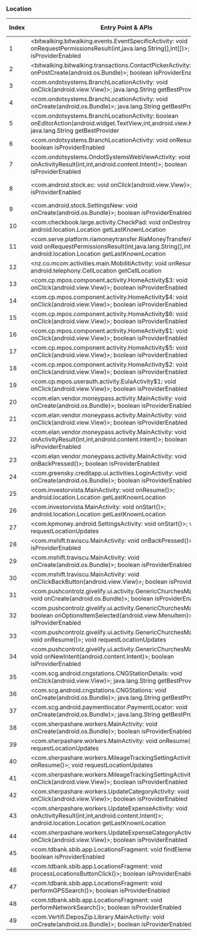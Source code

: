### Location
| Index | Entry Point & APIs | Screen shot | Resource id | Label |
| ------------- | ------------- | ------------- |-------------|-------------|
| 1 | <bitwalking.bitwalking.events.EventSpecificActivity: void onRequestPermissionsResult(int,java.lang.String[],int[])>; boolean isProviderEnabled | ![](C:\Users\hfu\Documents\COSMOS\output\py\Play_win8\Finance\bitwalking.bitwalking\bitwalking.bitwalking.events.EventSpecificActivity.png) |  | |
| 2 | <bitwalking.bitwalking.transactions.ContactPickerActivity: void onPostCreate(android.os.Bundle)>; boolean isProviderEnabled | ![](C:\Users\hfu\Documents\COSMOS\output\py\Play_win8\Finance\bitwalking.bitwalking\bitwalking.bitwalking.transactions.ContactPickerActivity.png) |  | |
| 3 | <com.ondotsystems.BranchLocationActivity: void onClick(android.view.View)>; java.lang.String getBestProvider | ![](C:\Users\hfu\Documents\COSMOS\output\py\Play_win8\Finance\com.americafirst.cardguard\com.ondotsystems.BranchLocationActivity.png) |  | |
| 4 | <com.ondotsystems.BranchLocationActivity: void onCreate(android.os.Bundle)>; java.lang.String getBestProvider | ![](C:\Users\hfu\Documents\COSMOS\output\py\Play_win8\Finance\com.americafirst.cardguard\com.ondotsystems.BranchLocationActivity.png) |  | |
| 5 | <com.ondotsystems.BranchLocationActivity: boolean onEditorAction(android.widget.TextView,int,android.view.KeyEvent)>; java.lang.String getBestProvider | ![](C:\Users\hfu\Documents\COSMOS\output\py\Play_win8\Finance\com.americafirst.cardguard\com.ondotsystems.BranchLocationActivity.png) |  | |
| 6 | <com.ondotsystems.BranchLocationActivity: void onResume()>; boolean isProviderEnabled | ![](C:\Users\hfu\Documents\COSMOS\output\py\Play_win8\Finance\com.americafirst.cardguard\com.ondotsystems.BranchLocationActivity.png) |  | |
| 7 | <com.ondotsystems.OndotSystemsWebViewActivity: void onActivityResult(int,int,android.content.Intent)>; boolean isProviderEnabled | ![](C:\Users\hfu\Documents\COSMOS\output\py\Play_win8\Finance\com.americafirst.cardguard\com.ondotsystems.OndotSystemsWebViewActivity.png) |  | |
| 8 | <com.android.stock.ec: void onClick(android.view.View)>; boolean isProviderEnabled | ![](C:\Users\hfu\Documents\COSMOS\output\py\Play_win8\Finance\com.android.stock\com.android.stock.GoogleDriveJava.png) | {'2131558704': <sensitive_component.SensitiveComponent.SensitiveView object at 0x0A33B8F0>} | |
| 9 | <com.android.stock.SettingsNew: void onCreate(android.os.Bundle)>; boolean isProviderEnabled | ![](C:\Users\hfu\Documents\COSMOS\output\py\Play_win8\Finance\com.android.stock\com.android.stock.SettingsNew.png) |  | |
| 10 | <com.checkbook.large.activity.CheckPad: void onDestroy()>; android.location.Location getLastKnownLocation | ![](C:\Users\hfu\Documents\COSMOS\output\py\Play_win8\Finance\com.appxy.checkbook2\com.checkbook.large.activity.CheckPad.png) |  | |
| 11 | <com.serve.platform.riamoneytransfer.RiaMoneyTransferActivity: void onRequestPermissionsResult(int,java.lang.String[],int[])>; android.location.Location getLastKnownLocation | ![](C:\Users\hfu\Documents\COSMOS\output\py\Play_win8\Finance\com.serve.mobile\com.serve.platform.riamoneytransfer.RiaMoneyTransferActivity.png) |  | |
| 12 | <nz.co.mcom.activities.main.MobilitiActivity: void onResume()>; android.telephony.CellLocation getCellLocation | ![](C:\Users\hfu\Documents\COSMOS\output\py\Play_win8\Finance\com.comerica.mobilebanking\nz.co.mcom.activities.main.MobilitiActivity.png) |  | |
| 13 | <com.cp.mpos.component.activity.HomeActivity$3: void onClick(android.view.View)>; boolean isProviderEnabled | ![](C:\Users\hfu\Documents\COSMOS\output\py\Play_win8\Finance\com.cp.mpos\com.cp.mpos.component.activity.HomeActivity.png) |  | |
| 14 | <com.cp.mpos.component.activity.HomeActivity$4: void onClick(android.view.View)>; boolean isProviderEnabled | ![](C:\Users\hfu\Documents\COSMOS\output\py\Play_win8\Finance\com.cp.mpos\com.cp.mpos.component.activity.HomeActivity.png) |  | |
| 15 | <com.cp.mpos.component.activity.HomeActivity$6: void onClick(android.view.View)>; boolean isProviderEnabled | ![](C:\Users\hfu\Documents\COSMOS\output\py\Play_win8\Finance\com.cp.mpos\com.cp.mpos.component.activity.HomeActivity.png) |  | |
| 16 | <com.cp.mpos.component.activity.HomeActivity$1: void onClick(android.view.View)>; boolean isProviderEnabled | ![](C:\Users\hfu\Documents\COSMOS\output\py\Play_win8\Finance\com.cp.mpos\com.cp.mpos.component.activity.HomeActivity.png) |  | |
| 17 | <com.cp.mpos.component.activity.HomeActivity$5: void onClick(android.view.View)>; boolean isProviderEnabled | ![](C:\Users\hfu\Documents\COSMOS\output\py\Play_win8\Finance\com.cp.mpos\com.cp.mpos.component.activity.HomeActivity.png) |  | |
| 18 | <com.cp.mpos.component.activity.HomeActivity$2: void onClick(android.view.View)>; boolean isProviderEnabled | ![](C:\Users\hfu\Documents\COSMOS\output\py\Play_win8\Finance\com.cp.mpos\com.cp.mpos.component.activity.HomeActivity.png) |  | |
| 19 | <com.cp.mpos.userauth.activity.EulaActivity$1: void onClick(android.view.View)>; boolean isProviderEnabled | ![](C:\Users\hfu\Documents\COSMOS\output\py\Play_win8\Finance\com.cp.mpos\com.cp.mpos.userauth.activity.EulaActivity.png) |  | |
| 20 | <com.elan.vendor.moneypass.activity.MainActivity: void onCreate(android.os.Bundle)>; boolean isProviderEnabled | ![](C:\Users\hfu\Documents\COSMOS\output\py\Play_win8\Finance\com.elan.vendor.moneypass\com.elan.vendor.moneypass.activity.MainActivity.png) |  | |
| 21 | <com.elan.vendor.moneypass.activity.MainActivity: void onClick(android.view.View)>; boolean isProviderEnabled | ![](C:\Users\hfu\Documents\COSMOS\output\py\Play_win8\Finance\com.elan.vendor.moneypass\com.elan.vendor.moneypass.activity.MainActivity.png) |  | |
| 22 | <com.elan.vendor.moneypass.activity.MainActivity: void onActivityResult(int,int,android.content.Intent)>; boolean isProviderEnabled | ![](C:\Users\hfu\Documents\COSMOS\output\py\Play_win8\Finance\com.elan.vendor.moneypass\com.elan.vendor.moneypass.activity.MainActivity.png) |  | |
| 23 | <com.elan.vendor.moneypass.activity.MainActivity: void onBackPressed()>; boolean isProviderEnabled | ![](C:\Users\hfu\Documents\COSMOS\output\py\Play_win8\Finance\com.elan.vendor.moneypass\com.elan.vendor.moneypass.activity.MainActivity.png) |  | |
| 24 | <com.greensky.creditapp.ui.activities.LoginActivity: void onCreate(android.os.Bundle)>; boolean isProviderEnabled | ![](C:\Users\hfu\Documents\COSMOS\output\py\Play_win8\Finance\com.greensky.creditapp\com.greensky.creditapp.ui.activities.LoginActivity.png) |  | |
| 25 | <com.investorvista.MainActivity: void onResume()>; android.location.Location getLastKnownLocation | ![](C:\Users\hfu\Documents\COSMOS\output\py\Play_win8\Finance\com.investorvista.stockspyod\com.investorvista.MainActivity.png) |  | |
| 26 | <com.investorvista.MainActivity: void onStart()>; android.location.Location getLastKnownLocation | ![](C:\Users\hfu\Documents\COSMOS\output\py\Play_win8\Finance\com.investorvista.stockspyod\com.investorvista.MainActivity.png) |  | |
| 27 | <com.kpmoney.android.SettingsActivity: void onStart()>; void requestLocationUpdates | ![](C:\Users\hfu\Documents\COSMOS\output\py\Play_win8\Finance\com.kpmoney.android\com.kpmoney.android.SettingsActivity.png) |  | |
| 28 | <com.mshift.traviscu.MainActivity: void onBackPressed()>; boolean isProviderEnabled | ![](C:\Users\hfu\Documents\COSMOS\output\py\Play_win8\Finance\com.mshift.traviscu\com.mshift.traviscu.MainActivity.png) |  | |
| 29 | <com.mshift.traviscu.MainActivity: void onCreate(android.os.Bundle)>; boolean isProviderEnabled | ![](C:\Users\hfu\Documents\COSMOS\output\py\Play_win8\Finance\com.mshift.traviscu\com.mshift.traviscu.MainActivity.png) |  | |
| 30 | <com.mshift.traviscu.MainActivity: void onClickBackButton(android.view.View)>; boolean isProviderEnabled | ![](C:\Users\hfu\Documents\COSMOS\output\py\Play_win8\Finance\com.mshift.traviscu\com.mshift.traviscu.MainActivity.png) |  | |
| 31 | <com.pushcontrolz.givelify.ui.activity.GenericChurchesMapActivity: void onCreate(android.os.Bundle)>; boolean isProviderEnabled | ![](C:\Users\hfu\Documents\COSMOS\output\py\Play_win8\Finance\com.pushcontrolz.givelify\com.pushcontrolz.givelify.ui.activity.GenericChurchesMapActivity.png) |  | |
| 32 | <com.pushcontrolz.givelify.ui.activity.GenericChurchesMapActivity: boolean onOptionsItemSelected(android.view.MenuItem)>; boolean isProviderEnabled | ![](C:\Users\hfu\Documents\COSMOS\output\py\Play_win8\Finance\com.pushcontrolz.givelify\com.pushcontrolz.givelify.ui.activity.GenericChurchesMapActivity.png) |  | |
| 33 | <com.pushcontrolz.givelify.ui.activity.GenericChurchesMapActivity: void onResume()>; void requestLocationUpdates | ![](C:\Users\hfu\Documents\COSMOS\output\py\Play_win8\Finance\com.pushcontrolz.givelify\com.pushcontrolz.givelify.ui.activity.GenericChurchesMapActivity.png) |  | |
| 34 | <com.pushcontrolz.givelify.ui.activity.GenericChurchesMapActivity: void onNewIntent(android.content.Intent)>; boolean isProviderEnabled | ![](C:\Users\hfu\Documents\COSMOS\output\py\Play_win8\Finance\com.pushcontrolz.givelify\com.pushcontrolz.givelify.ui.activity.GenericChurchesMapActivity.png) |  | |
| 35 | <com.scg.android.cngstations.CNGStationDetails: void onClick(android.view.View)>; java.lang.String getBestProvider | ![](C:\Users\hfu\Documents\COSMOS\output\py\Play_win8\Finance\com.scg.android\com.scg.android.cngstations.CNGStationDetails.png) |  | |
| 36 | <com.scg.android.cngstations.CNGStations: void onCreate(android.os.Bundle)>; java.lang.String getBestProvider | ![](C:\Users\hfu\Documents\COSMOS\output\py\Play_win8\Finance\com.scg.android\com.scg.android.cngstations.CNGStations.png) |  | |
| 37 | <com.scg.android.paymentlocator.PaymentLocator: void onCreate(android.os.Bundle)>; java.lang.String getBestProvider | ![](C:\Users\hfu\Documents\COSMOS\output\py\Play_win8\Finance\com.scg.android\com.scg.android.paymentlocator.PaymentLocator.png) |  | |
| 38 | <com.sherpashare.workers.MainActivity: void onCreate(android.os.Bundle)>; boolean isProviderEnabled | ![](C:\Users\hfu\Documents\COSMOS\output\py\Play_win8\Finance\com.sherpashare.workers\com.sherpashare.workers.MainActivity.png) |  | |
| 39 | <com.sherpashare.workers.MainActivity: void onResume()>; void requestLocationUpdates | ![](C:\Users\hfu\Documents\COSMOS\output\py\Play_win8\Finance\com.sherpashare.workers\com.sherpashare.workers.MainActivity.png) |  | |
| 40 | <com.sherpashare.workers.MileageTrackingSettingActivity: void onResume()>; void requestLocationUpdates | ![](C:\Users\hfu\Documents\COSMOS\output\py\Play_win8\Finance\com.sherpashare.workers\com.sherpashare.workers.MileageTrackingSettingActivity.png) |  | |
| 41 | <com.sherpashare.workers.MileageTrackingSettingActivity: void onClick(android.view.View)>; boolean isProviderEnabled | ![](C:\Users\hfu\Documents\COSMOS\output\py\Play_win8\Finance\com.sherpashare.workers\com.sherpashare.workers.MileageTrackingSettingActivity.png) |  | |
| 42 | <com.sherpashare.workers.UpdateCategoryActivity: void onClick(android.view.View)>; boolean isProviderEnabled | ![](C:\Users\hfu\Documents\COSMOS\output\py\Play_win8\Finance\com.sherpashare.workers\com.sherpashare.workers.UpdateCategoryActivity.png) |  | |
| 43 | <com.sherpashare.workers.UpdateExpenseActivity: void onActivityResult(int,int,android.content.Intent)>; android.location.Location getLastKnownLocation | ![](C:\Users\hfu\Documents\COSMOS\output\py\Play_win8\Finance\com.sherpashare.workers\com.sherpashare.workers.UpdateExpenseActivity.png) |  | |
| 44 | <com.sherpashare.workers.UpdateExpenseCategoryActivity: void onClick(android.view.View)>; boolean isProviderEnabled | ![](C:\Users\hfu\Documents\COSMOS\output\py\Play_win8\Finance\com.sherpashare.workers\com.sherpashare.workers.UpdateExpenseCategoryActivity.png) |  | |
| 45 | <com.tdbank.sbib.app.LocationsFragment: void findElements()>; boolean isProviderEnabled | ![](C:\Users\hfu\Documents\COSMOS\output\py\Play_win8\Finance\com.tdbank.sbib\com.tdbank.sbib.app.MainActivity.png) |  | |
| 46 | <com.tdbank.sbib.app.LocationsFragment: void processLocationsButtonClick()>; boolean isProviderEnabled | ![](C:\Users\hfu\Documents\COSMOS\output\py\Play_win8\Finance\com.tdbank.sbib\com.tdbank.sbib.app.MainActivity.png) |  | |
| 47 | <com.tdbank.sbib.app.LocationsFragment: void performGPSSearch()>; boolean isProviderEnabled | ![](C:\Users\hfu\Documents\COSMOS\output\py\Play_win8\Finance\com.tdbank.sbib\com.tdbank.sbib.app.MainActivity.png) |  | |
| 48 | <com.tdbank.sbib.app.LocationsFragment: void performNetworkSearch()>; boolean isProviderEnabled | ![](C:\Users\hfu\Documents\COSMOS\output\py\Play_win8\Finance\com.tdbank.sbib\com.tdbank.sbib.app.MainActivity.png) |  | |
| 49 | <com.Vertifi.DeposZip.Library.MainActivity: void onCreate(android.os.Bundle)>; boolean isProviderEnabled | ![](C:\Users\hfu\Documents\COSMOS\output\py\Play_win8\Finance\com.Vertifi.DeposZip.P271081528\com.Vertifi.DeposZip.Library.MainActivity.png) |  | |
